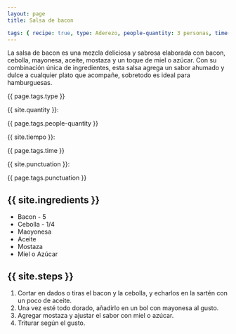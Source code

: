 ```yaml
---
layout: page
title: Salsa de bacon

tags: { recipe: true, type: Aderezo, people-quantity: 3 personas, time: 15 min., punctuation: 4 }
---
```


<p class="recipe-description">La salsa de bacon es una mezcla deliciosa y sabrosa elaborada con bacon, cebolla, mayonesa, aceite, mostaza y un toque de miel o azúcar. Con su combinación única de ingredientes, esta salsa agrega un sabor ahumado y dulce a cualquier plato que acompañe, sobretodo es ideal para hamburguesas.</p>

<div class="recipe-information">
    <div><p class="{{ page.tags.type }}">{{ page.tags.type }}</p></div>
    <div><p>{{ site.quantity }}:</p> {{ page.tags.people-quantity }}</div>
    <div><p>{{ site.tiempo }}:</p> {{ page.tags.time }}</div>
    <div><p>{{ site.punctuation }}:</p> {{ page.tags.punctuation }}</div>
</div>

## {{ site.ingredients }}

* Bacon - 5
* Cebolla - 1/4
* Maoyonesa
* Aceite
* Mostaza
* Miel o Azúcar

## {{ site.steps }}

1. Cortar en dados o tiras el bacon y la cebolla, y echarlos en la sartén con un poco de aceite.
2. Una vez esté todo dorado, añadirlo en un bol con mayonesa al gusto.
3. Agregar mostaza y ajustar el sabor con miel o azúcar.
4. Triturar según el gusto.